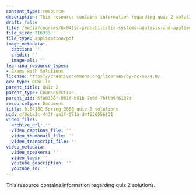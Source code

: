 ```yaml
---
content_type: resource
description: This resource contains information regarding quiz 2 solutions.
draft: false
file: /media/courses/6-041sc-probabilistic-systems-analysis-and-applied-probability-fall-2013/cf0eba3c443faa1f571ad4f826556f31_MIT6_041SCF13_qu02_s08_sol.pdf
file_size: 716333
file_type: application/pdf
image_metadata:
  caption: ''
  credit: ''
  image-alt: ''
learning_resource_types:
- Exams with Solutions
license: https://creativecommons.org/licenses/by-nc-sa/4.0/
ocw_type: OCWFile
parent_title: Quiz 2
parent_type: CourseSection
parent_uid: 6fa0388f-081f-b91b-7c60-7bf0b0f6197d
resourcetype: Document
title: 6.041SC Spring 2008 quiz 2 solutions
uid: cf0eba3c-443f-aa1f-571a-d4f826556f31
video_files:
  archive_url: ''
  video_captions_file: ''
  video_thumbnail_file: ''
  video_transcript_file: ''
video_metadata:
  video_speakers: ''
  video_tags: ''
  youtube_description: ''
  youtube_id: ''
---
```

This resource contains information regarding quiz 2 solutions.